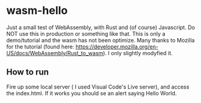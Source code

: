 # wasm-hello
Just a small test of WebAssembly, with Rust and (of course) Javascript. Do NOT use this in production or something like that. This is only a demo/tutorial and the wasm has not been optimize. Many thanks to Mozilla for the tutorial (found here: https://developer.mozilla.org/en-US/docs/WebAssembly/Rust_to_wasm). I only slightly modyfied it. 

## How to run

Fire up some local server ( I used Visual Code's Live server), and access the index.html. If it works you should se an alert saying Hello World.
